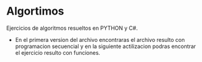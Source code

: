 # Algortimos
Ejercicios de algoritmos resueltos en PYTHON y C#.

- En el primera version del archivo encontraras el archivo resulto con programacion secuencial y en la siguiente actilizacion podras encontrar el ejercicio resulto con funciones.
